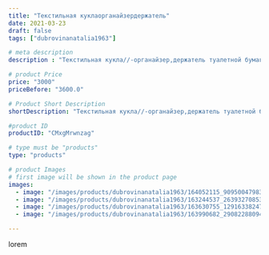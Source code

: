 ```yaml
---
title: "Текстильная куклаорганайзердержатель"
date: 2021-03-23
draft: false
tags: ["dubrovinanatalia1963"]

# meta description
description : "Текстильная кукла//-органайзер,держатель туалетной бумаги,ручная работа."

# product Price
price: "3000"
priceBefore: "3600.0"

# Product Short Description
shortDescription: "Текстильная кукла//-органайзер,держатель туалетной бумаги,ручная работа."

#product ID
productID: "CMxgMrwnzag"

# type must be "products"
type: "products"

# product Images
# first image will be shown in the product page
images:
  - image: "/images/products/dubrovinanatalia1963/164052115_909500479839494_42228685476629799_n.jpg"
  - image: "/images/products/dubrovinanatalia1963/163244537_263932708536231_4925119250518978968_n.jpg"
  - image: "/images/products/dubrovinanatalia1963/163630755_129163382479911_4131868402728686442_n.jpg"
  - image: "/images/products/dubrovinanatalia1963/163990682_2908228809497855_7857943191619580108_n.jpg"

---
```

lorem
